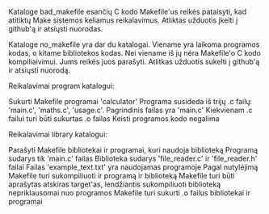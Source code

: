 Kataloge bad_makefile esančių C kodo Makefile'us reikės pataisyti, kad atitiktų Make sistemos keliamus reikalavimus. Atliktas užduotis įkelti į github'ą ir atsiųsti nuorodas.

Kataloge no_makefile yra dar du katalogai. Viename yra laikoma programos kodas, o kitame bibliotekos kodas. Nei viename iš jų nėra Makefile'o C kodo kompiliaivimui. Jums reikės juos parašyti. Atlitkas užduotis sukelti į github'ą ir atsiųsti nuorodą.

Reikalavimai program katalogui:

Sukurti Makefile programai 'calculator'
Programa susideda iš trijų .c failų: 'main.c', 'maths.c', 'usage.c'. Pagrindinis failas yra 'main.c'
Kiekvienam .c failui turi būti sukurtas .o failas
Keisti programos kodo negalima

Reikalavimai library katalogui:

Parašyti Makefile bibliotekai ir programai, kuri naudoja biblioteką
Programą sudarys tik 'main.c' failas
Biblioteka sudarys 'file_reader.c' ir 'file_reader.h' failai
Failas 'example_text.txt' yra naudojamas programoje
Pagal nutylėjimą Makefile turi sukompiliuoti ir programą ir biblioteką
Makefile turi būti aprašytas atskiras target'as, lendžiantis sukompiliuoti biblioteką nepriklausomai nuo programos
Makefile turi sukurti .o failus bibliotekai ir programai
